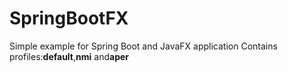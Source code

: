 # SpringBootFX
Simple example for Spring Boot and JavaFX application 
Contains profiles:**default**,**nmi** and**aper**